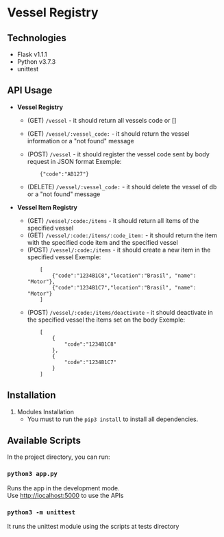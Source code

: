# Vessel Registry

## Technologies

- Flask v1.1.1
- Python v3.7.3
- unittest

## API Usage
- **Vessel Registry**
    - (GET) `/vessel` - it should return all vessels code or []
    - (GET) `/vessel/:vessel_code:` - it should return the vessel information or a "not found" message

    - (POST) `/vessel` - it should register the vessel code sent by body request in JSON format
        Exemple:
        ```
            {"code":"AB127"}
        ```
    - (DELETE) `/vessel/:vessel_code:` - it should delete the vessel of db or a "not found" message

- **Vessel Item Registry**
    - (GET) `/vessel/:code:/items` - it should return all items of the specified vessel
    - (GET) `/vessel/:code:/items/:code_item:` - it should return the item with the specified code item and the specified vessel
    - (POST) `/vessel/:code:/items` - it should create a new item in the specified vessel
        Exemple:
        ```
            [
                {"code":"1234B1C8","location":"Brasil", "name": "Motor"},
                {"code":"1234B1C7","location":"Brasil", "name": "Motor"}
            ]
        ```
    - (POST) `/vessel/:code:/items/deactivate` - it should deactivate in the specified vessel the items set on the body
        Exemple:
        ```
            [
                {
                    "code":"1234B1C8"
                },
                {
                    "code":"1234B1C7"
                }
            ]
        ```


## Installation

1. Modules Installation
    - You must to run the `pip3 install` to install all dependencies.

## Available Scripts

In the project directory, you can run:

### `python3 app.py`

Runs the app in the development mode.\
Use [http://localhost:5000](http://localhost:5000) to use the APIs

### `python3 -m unittest`

It runs the unittest module using the scripts at tests directory
